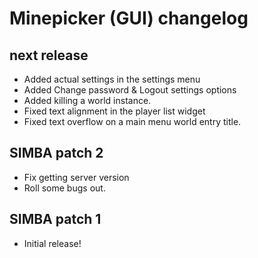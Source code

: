 # Minepicker (GUI) changelog

## next release

- Added actual settings in the settings menu
- Added Change password & Logout settings options
- Added killing a world instance.
- Fixed text alignment in the player list widget
- Fixed text overflow on a main menu world entry title.

## SIMBA patch 2

- Fix getting server version
- Roll some bugs out.

## SIMBA patch 1

- Initial release!